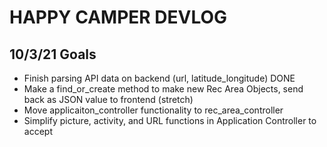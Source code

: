 # HAPPY CAMPER DEVLOG

## 10/3/21 Goals
* Finish parsing API data on backend (url, latitude_longitude) DONE
* Make a find_or_create method to make new Rec Area Objects, send back as JSON value to frontend
(stretch)
* Move applicaiton_controller functionality to rec_area_controller
* Simplify picture, activity, and URL functions in Application Controller to accept 